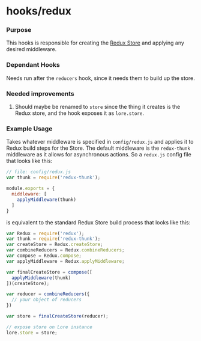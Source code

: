 # hooks/redux

### Purpose

This hooks is responsible for creating the [Redux Store](http://redux.js.org/docs/basics/Store.html) and applying
any desired middleware.

### Dependant Hooks

Needs run after the `reducers` hook, since it needs them to build up the store.

### Needed improvements

1. Should maybe be renamed to `store` since the thing it creates is the Redux store, and the hook exposes it as
`lore.store`.


### Example Usage

Takes whatever middleware is specified in `config/redux.js` and applies it to Redux build steps for the Store. The
default middleware is the `redux-thunk` middleware as it allows for asynchronous actions.  So a `redux.js` config
file that looks like this:

```js
// file: config/redux.js
var thunk = require('redux-thunk');

module.exports = {
  middleware: [
    applyMiddleware(thunk)
  ]
}
```

is equivalent to the standard Redux Store build process that looks like this:

```js
var Redux = require('redux');
var thunk = require('redux-thunk');
var createStore = Redux.createStore;
var combineReducers = Redux.combineReducers;
var compose = Redux.compose;
var applyMiddleware = Redux.applyMiddleware;

var finalCreateStore = compose([
  applyMiddleware(thunk)
])(createStore);

var reducer = combineReducers({
  // your object of reducers
})

var store = finalCreateStore(reducer);

// expose store on Lore instance
lore.store = store;
```

